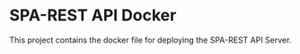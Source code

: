 # SPA-REST API Docker

This project contains the docker file for deploying the SPA-REST API Server.

